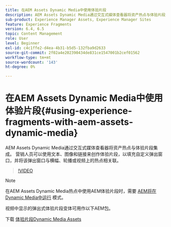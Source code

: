 ```yaml
---
title: 在AEM Assets Dynamic Media中使用体验片段
description: AEM Assets Dynamic Media通过交互式媒体查看器将资产热点与体验片段集成。 营销人员可以使用文本、图像和链接来创作体验片段，以填充自定义弹出窗口，并将该弹出窗口与横幅、轮播或视频上的热点相关联。
sub-product: Experience Manager Assets, Experience Manager Sites
feature: Experience Fragments
version: 6.4, 6.5
topic: Content Management
role: User
level: Beginner
exl-id: c4c1ffe2-d4ea-4b31-b5d5-132fba9d2633
source-git-commit: 2f02a4e202390434de831ce1547001b2cef01562
workflow-type: tm+mt
source-wordcount: '143'
ht-degree: 0%

---
```


# 在AEM Assets Dynamic Media中使用体验片段{#using-experience-fragments-with-aem-assets-dynamic-media}

AEM Assets Dynamic Media通过交互式媒体查看器将资产热点与体验片段集成。 营销人员可以使用文本、图像和链接来创作体验片段，以填充自定义弹出窗口，并将该弹出窗口与横幅、轮播或视频上的热点相关联。

>[!VIDEO](https://video.tv.adobe.com/v/22115/?quality=9&learn=on)

>[!NOTE]
>
>在AEM Assets Dynamic Media热点中使用AEM体验片段时，需要 [AEM将在Dynamic Media中运行](https://experienceleague.adobe.com/docs/) 模式。

视频中显示的弹出式体验片段变体可用作以下AEM包。

下载 [体验片段Dynamic Media Assets](assets/experience-fragmentsdynamic-mediaassets-100.zip)
